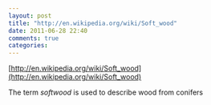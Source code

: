 ```yaml
---
layout: post
title: "http://en.wikipedia.org/wiki/Soft_wood"
date: 2011-06-28 22:40
comments: true
categories: 
---
```

[http://en.wikipedia.org/wiki/Soft_wood](http://en.wikipedia.org/wiki/Soft_wood)


The term _softwood_ is used to describe wood from conifers

